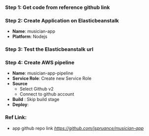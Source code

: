 ### Step 1: Get code from reference github link

### Step 2: Create Application on Elasticbeanstalk
- **Name**: musician-app
- **Platform**: Nodejs


### Step 3: Test the Elasticbeanstalk url

### Step 4: Create AWS pipeline
- **Name**: musician-app-pipeline
- **Service Role**: Create new Service Role
- **Source**
    - Select Github v2
    - Connect to github account
- **Build** : Skip build stage
- **Deploy**: 

### Ref Link:
- app github repo link *https://github.com/jspruance/musician-app*